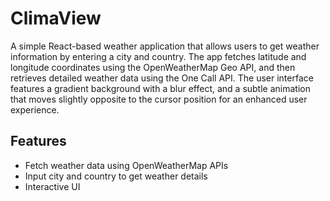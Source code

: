 # ClimaView
A simple React-based weather application that allows users to get weather information by entering a city and country. The app fetches latitude and longitude coordinates using the OpenWeatherMap Geo API, and then retrieves detailed weather data using the One Call API. The user interface features a gradient background with a blur effect, and a subtle animation that moves slightly opposite to the cursor position for an enhanced user experience.

## Features
* Fetch weather data using OpenWeatherMap APIs
* Input city and country to get weather details
* Interactive UI
